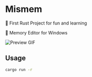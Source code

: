 # Mismem

🦀 First Rust Project for fun and learning

💾 Memory Editor for Windows

![Preview GIF](assets/preview.gif)

## Usage

```sh
cargo run -r
```